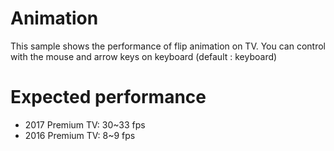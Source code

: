 # Animation
This sample shows the performance of flip animation on TV. You can control with the mouse and arrow keys on keyboard (default : keyboard)

# Expected performance
 * 2017 Premium TV: 30~33 fps
 * 2016 Premium TV: 8~9 fps
